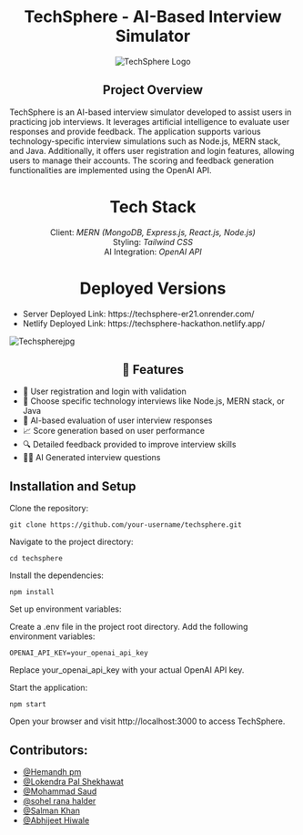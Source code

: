 <h1 align="center">TechSphere - AI-Based Interview Simulator</h1>
<p align="center">
    <img src="https://github.com/Abhii-07/Abhii-07.github.io/assets/97459166/6a3eebbe-77a5-41af-b5c9-d4c08a19ec04" alt="TechSphere Logo">
</p>
<h2 align="center">Project Overview</h2>
TechSphere is an AI-based interview simulator developed to assist users in practicing job interviews. It leverages artificial intelligence to evaluate user responses and provide feedback. The application supports various technology-specific interview simulations such as Node.js, MERN stack, and Java. Additionally, it offers user registration and login features, allowing users to manage their accounts. The scoring and feedback generation functionalities are implemented using the OpenAI API.
<h1 align="center">Tech Stack</h1>
<p align="center">
    Client: <i>MERN (MongoDB, Express.js, React.js, Node.js)</i><br>
    Styling: <i>Tailwind CSS</i><br>
    AI Integration: <i>OpenAI API</i>
</p>

<h1 align="center">Deployed Versions</h1>
<p align="center">
    <ul>
  <li>Server Deployed Link: https://techsphere-er21.onrender.com/</li>
  <li> Netlify Deployed Link: https://techsphere-hackathon.netlify.app/</li>
</ul>

![Techspherejpg](https://github.com/mohammadsaud-0110/TechSphere/assets/112857752/82cf022f-7a9a-4371-a8a2-dcfc598de0d0)

   
</p>
<h2 align="center">🚀 Features</h2>

<ul>
  <li>🔐 User registration and login with validation</li>
  <li>📝 Choose specific technology interviews like Node.js, MERN stack, or Java</li>
  <li>🎯 AI-based evaluation of user interview responses</li>
  <li>📈 Score generation based on user performance</li>
  <li>🔍 Detailed feedback provided to improve interview skills</li>
  <li>👨‍💼 AI Generated interview questions</li>
</ul>


## Installation and Setup
Clone the repository:

```
git clone https://github.com/your-username/techsphere.git
```

Navigate to the project directory:

```
cd techsphere
```

Install the dependencies:

```
npm install
```

Set up environment variables:

Create a .env file in the project root directory.
Add the following environment variables:

```
OPENAI_API_KEY=your_openai_api_key
```
Replace your_openai_api_key with your actual OpenAI API key.

Start the application:

```
npm start
```

Open your browser and visit http://localhost:3000 to access TechSphere.


## Contributors:

* [@Hemandh pm](https://github.com/Hemandh7)
* [@Lokendra Pal Shekhawat](https://github.com/lokendra0905)
* [@Mohammad Saud	](https://github.com/mohammadsaud-0110)
* [@sohel rana halder]()
* [@Salman Khan]()
* [@Abhijeet Hiwale](https://github.com/Abhii-07)

